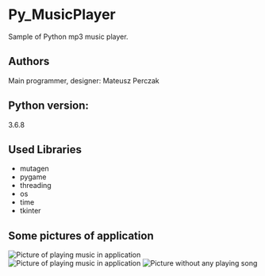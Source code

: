 # Py_MusicPlayer
Sample of Python mp3 music player.

## Authors
Main programmer, designer: Mateusz Perczak 

## Python version:
3.6.8

## Used Libraries
+ mutagen
+ pygame
+ threading
+ os
+ time
+ tkinter

## Some pictures of application
![Picture of playing music in application](https://github.com/losek1/Py_MusicPlayer/blob/master/images/S_2.7.1.PNG)
![Picture of playing music in application](https://github.com/losek1/Py_MusicPlayer/blob/master/images/S_2.7.1_2.PNG)
![Picture without any playing song](https://github.com/losek1/Py_MusicPlayer/blob/master/images/S_2.7.1_3.PNG)
